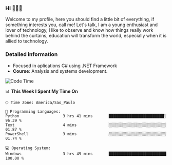 


### Hi 🙋🏽‍♂️

Welcome to my profile, here you should find a little bit of everything, if something interests you, call me! Let's talk,
I am a young enthusiast and lover of technology, I like to observe and know how things really work behind the curtains, 
education will transform the world, especially when it is allied to technology.

### Detailed information
* Focused in aplications C# using .NET Framework
* **Course**: Analysis and systems development.

<!--START_SECTION:waka-->
![Code Time](http://img.shields.io/badge/Code%20Time-357%20hrs-blue)

📊 **This Week I Spent My Time On** 

```text
🕑︎ Time Zone: America/Sao_Paulo

💬 Programming Languages: 
Python                   3 hrs 41 mins       ████████████████████████░   96.39 % 
Text                     4 mins              ░░░░░░░░░░░░░░░░░░░░░░░░░   01.87 % 
PowerShell               3 mins              ░░░░░░░░░░░░░░░░░░░░░░░░░   01.74 % 

💻 Operating System: 
Windows                  3 hrs 49 mins       █████████████████████████   100.00 % 
```


<!--END_SECTION:waka-->


